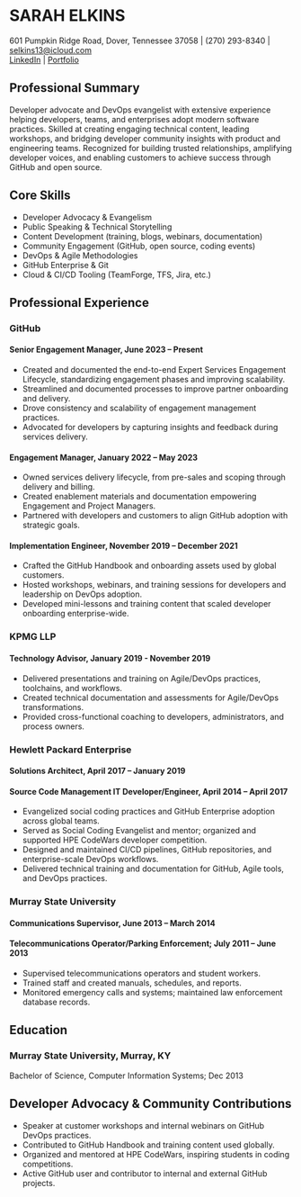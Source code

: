 # SARAH ELKINS

601 Pumpkin Ridge Road, Dover, Tennessee 37058 | (270) 293-8340 | [selkins13@icloud.com](mailto:selkins13@icloud.com)  
[LinkedIn](https://linkedin.com/in/sarah-elkins-93719742) | [Portfolio](https://selkins13.github.io)

## Professional Summary

Developer advocate and DevOps evangelist with extensive experience helping developers, teams, and enterprises adopt modern software practices. Skilled at creating engaging technical content, leading workshops, and bridging developer community insights with product and engineering teams. Recognized for building trusted relationships, amplifying developer voices, and enabling customers to achieve success through GitHub and open source.

## Core Skills

- Developer Advocacy & Evangelism
- Public Speaking & Technical Storytelling
- Content Development (training, blogs, webinars, documentation)
- Community Engagement (GitHub, open source, coding events)
- DevOps & Agile Methodologies
- GitHub Enterprise & Git
- Cloud & CI/CD Tooling (TeamForge, TFS, Jira, etc.)

## Professional Experience

### GitHub

#### Senior Engagement Manager, June 2023 – Present

- Created and documented the end-to-end Expert Services Engagement Lifecycle, standardizing engagement phases and improving scalability.
- Streamlined and documented processes to improve partner onboarding and delivery.
- Drove consistency and scalability of engagement management practices.
- Advocated for developers by capturing insights and feedback during services delivery.

#### Engagement Manager, January 2022 – May 2023

- Owned services delivery lifecycle, from pre-sales and scoping through delivery and billing.
- Created enablement materials and documentation empowering Engagement and Project Managers.
- Partnered with developers and customers to align GitHub adoption with strategic goals.

#### Implementation Engineer, November 2019 – December 2021

- Crafted the GitHub Handbook and onboarding assets used by global customers.
- Hosted workshops, webinars, and training sessions for developers and leadership on DevOps adoption.
- Developed mini-lessons and training content that scaled developer onboarding enterprise-wide.

### KPMG LLP

#### Technology Advisor, January 2019 - November 2019

- Delivered presentations and training on Agile/DevOps practices, toolchains, and workflows.
- Created technical documentation and assessments for Agile/DevOps transformations.
- Provided cross-functional coaching to developers, administrators, and process owners.

### Hewlett Packard Enterprise

#### Solutions Architect, April 2017 – January 2019

#### Source Code Management IT Developer/Engineer, April 2014 – April 2017

- Evangelized social coding practices and GitHub Enterprise adoption across global teams.
- Served as Social Coding Evangelist and mentor; organized and supported HPE CodeWars developer competition.
- Designed and maintained CI/CD pipelines, GitHub repositories, and enterprise-scale DevOps workflows.
- Delivered technical training and documentation for GitHub, Agile tools, and DevOps practices.

### Murray State University

#### Communications Supervisor, June 2013 – March 2014

#### Telecommunications Operator/Parking Enforcement; July 2011 – June 2013

- Supervised telecommunications operators and student workers.
- Trained staff and created manuals, schedules, and reports.
- Monitored emergency calls and systems; maintained law enforcement database records.

## Education

### Murray State University, Murray, KY

Bachelor of Science, Computer Information Systems; Dec 2013

## Developer Advocacy & Community Contributions

- Speaker at customer workshops and internal webinars on GitHub DevOps practices.
- Contributed to GitHub Handbook and training content used globally.
- Organized and mentored at HPE CodeWars, inspiring students in coding competitions.
- Active GitHub user and contributor to internal and external GitHub projects.
